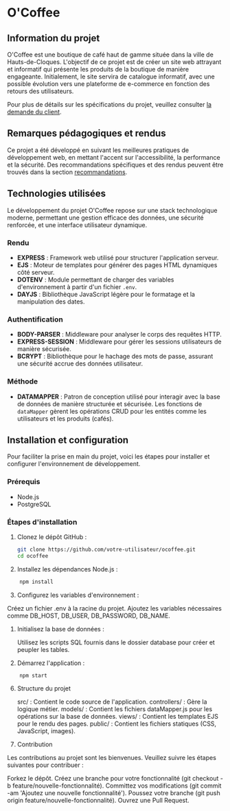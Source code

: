 # O'Coffee

## Information du projet

O'Coffee est une boutique de café haut de gamme située dans la ville de Hauts-de-Cloques. L'objectif de ce projet est de créer un site web attrayant et informatif qui présente les produits de la boutique de manière engageante. Initialement, le site servira de catalogue informatif, avec une possible évolution vers une plateforme de e-commerce en fonction des retours des utilisateurs.

Pour plus de détails sur les spécifications du projet, veuillez consulter [la demande du client](./docs/demande-client/).

## Remarques pédagogiques et rendus

Ce projet a été développé en suivant les meilleures pratiques de développement web, en mettant l'accent sur l'accessibilité, la performance et la sécurité. Des recommandations spécifiques et des rendus peuvent être trouvés dans la section [recommandations](./docs/recommandations/).

## Technologies utilisées

Le développement du projet O'Coffee repose sur une stack technologique moderne, permettant une gestion efficace des données, une sécurité renforcée, et une interface utilisateur dynamique.

### Rendu

- **EXPRESS** : Framework web utilisé pour structurer l'application serveur.
- **EJS** : Moteur de templates pour générer des pages HTML dynamiques côté serveur.
- **DOTENV** : Module permettant de charger des variables d'environnement à partir d'un fichier `.env`.
- **DAYJS** : Bibliothèque JavaScript légère pour le formatage et la manipulation des dates.

### Authentification

- **BODY-PARSER** : Middleware pour analyser le corps des requêtes HTTP.
- **EXPRESS-SESSION** : Middleware pour gérer les sessions utilisateurs de manière sécurisée.
- **BCRYPT** : Bibliothèque pour le hachage des mots de passe, assurant une sécurité accrue des données utilisateur.

### Méthode

- **DATAMAPPER** : Patron de conception utilisé pour interagir avec la base de données de manière structurée et sécurisée. Les fonctions de `dataMapper` gèrent les opérations CRUD pour les entités comme les utilisateurs et les produits (cafés).

## Installation et configuration

Pour faciliter la prise en main du projet, voici les étapes pour installer et configurer l'environnement de développement.

### Prérequis

- Node.js
- PostgreSQL

### Étapes d'installation

1. Clonez le dépôt GitHub :

   ```bash
   git clone https://github.com/votre-utilisateur/ocoffee.git
   cd ocoffee
   ```

2. Installez les dépendances Node.js :

```bash
    npm install
```

3. Configurez les variables d'environnement :

Créez un fichier .env à la racine du projet.
Ajoutez les variables nécessaires comme DB_HOST, DB_USER, DB_PASSWORD, DB_NAME.

1. Initialisez la base de données :

    Utilisez les scripts SQL fournis dans le dossier database pour créer et peupler les tables.

2. Démarrez l'application :

```bash
    npm start
```

6. Structure du projet

    src/ : Contient le code source de l'application.
        controllers/ : Gère la logique métier.
        models/ : Contient les fichiers dataMapper.js pour les opérations sur la base de données.
        views/ : Contient les templates EJS pour le rendu des pages.
        public/ : Contient les fichiers statiques (CSS, JavaScript, images).

7. Contribution

Les contributions au projet sont les bienvenues. Veuillez suivre les étapes suivantes pour contribuer :

Forkez le dépôt.
Créez une branche pour votre fonctionnalité (git checkout -b feature/nouvelle-fonctionnalité).
Committez vos modifications (git commit -am 'Ajoutez une nouvelle fonctionnalité').
Poussez votre branche (git push origin feature/nouvelle-fonctionnalité).
Ouvrez une Pull Request.

